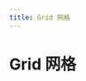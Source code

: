 ```yaml
---
title: Grid 网格
---
```


# Grid 网格 <Badge text="pass" type="success"/> <Badge text="0.0.3+"/>

<grid-demo></grid-demo>
<row-attributes></row-attributes>
<col-attributes></col-attributes>
